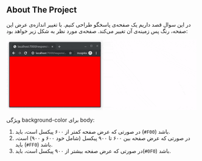 ﻿<!-- ABOUT THE PROJECT -->
## About The Project

در این سوال قصد داریم یک صفحه‌ی پاسخگو‌ طراحی کنیم. با تغییر اندازه‌ی عرض این صفحه، رنگ پس زمینه‌ی آن تغییر می‌کند. صفحه‌ی مورد نظر به شکل زیر خواهد بود:

<img src="responsive.gif"/>

ویژگی background-color برای body:

1. در صورتی که عرض صفحه کمتر از ۶۰۰ پیکسل است،‌ باید (`#F00`) باشد.
2. در صورتی که عرض صفحه بین ۶۰۰ تا ۹۰۰ پیکسل (شامل خود ۶۰۰ و ۹۰۰) است، باید (`#FF0`) باشد.
3. در صورتی که عرض صفحه بیشتر از ۹۰۰ پیکسل است، باید(`#0F0`) باشد.


